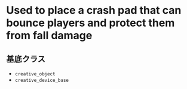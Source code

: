 # Used to place a crash pad that can bounce players and protect them from fall damage

## 基底クラス

- `creative_object`
- `creative_device_base`
